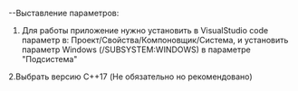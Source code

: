 --Выставление параметров:

1. Для работы приложение нужно установить в VisualStudio code параметр в: Проект/Свойства/Компоновщик/Система, и установить параметр Windows (/SUBSYSTEM:WINDOWS) в параметре "Подсистема"

2.Выбрать версию C++17 (Не обязательно но рекомендовано)
